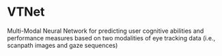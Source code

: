 # VTNet
Multi-Modal Neural Network for predicting user cognitive abilities and performance measures based on two modalities of eye tracking data (i.e., scanpath images and gaze sequences)
